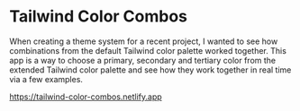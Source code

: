 # Tailwind Color Combos

When creating a theme system for a recent project, I wanted to see how combinations from the default Tailwind color palette worked together. This app is a way to choose a primary, secondary and tertiary color from the extended Tailwind color palette and see how they work together in real time via a few examples.

https://tailwind-color-combos.netlify.app
